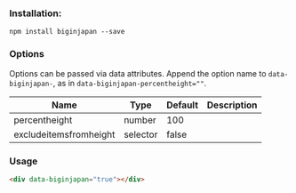 ### Installation:

`npm install biginjapan --save`

### Options

Options can be passed via data attributes. Append the option name to `data-biginjapan-`, as in `data-biginjapan-percentheight=""`.

| Name                   | Type     | Default | Description |
|------------------------|----------|---------|-------------|
| percentheight          | number   | 100     |             |
| excludeitemsfromheight | selector | false   |             |


### Usage

```html
<div data-biginjapan="true"></div>
```
